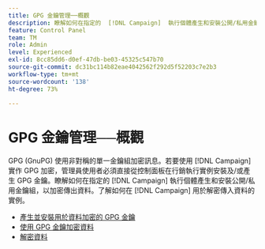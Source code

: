 ```yaml
---
title: GPG 金鑰管理──概觀
description: 瞭解如何在指定的  [!DNL Campaign]  執行個體產生和安裝公開/私用金鑰組，以加密傳出資料。了解如何在 [!DNL Campaign] 用於解密傳入資料的實例。
feature: Control Panel
team: TM
role: Admin
level: Experienced
exl-id: 8cc85dd6-d0ef-47db-be03-45325c547b70
source-git-commit: dc31bc114b82eae4042562f292d5f52203c7e2b3
workflow-type: tm+mt
source-wordcount: '138'
ht-degree: 73%

---
```


# GPG 金鑰管理──概觀

GPG (GnuPG) 使用非對稱的單一金鑰組加密訊息。若要使用 [!DNL Campaign] 實作 GPG 加密，管理員使用者必須直接從控制面板在行銷執行實例安裝及/或產生 GPG 金鑰。瞭解如何在指定的 [!DNL Campaign] 執行個體產生和安裝公開/私用金鑰組，以加密傳出資料。了解如何在 [!DNL Campaign] 用於解密傳入資料的實例。

* [產生並安裝用於資料加密的 GPG 金鑰](./generate-and-install-gpg-keys-for-data-encryption.md)
* [使用 GPG 金鑰加密資料](./use-a-gpg-key-to-encrypt-data.md)
* [解密資料](./decrypt-data.md)
